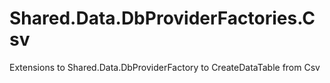 # Shared.Data.DbProviderFactories.Csv
Extensions to Shared.Data.DbProviderFactory to CreateDataTable from Csv

